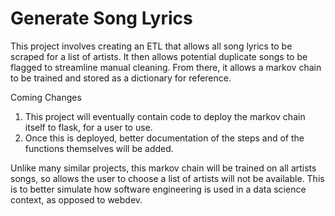 # Generate Song Lyrics

This project involves creating an ETL that allows all song lyrics to be scraped for a list of artists. It then allows potential duplicate songs to be flagged to streamline manual cleaning. From there, it allows a markov chain to be trained and stored as a dictionary for reference. 

Coming Changes
1. This project will eventually contain code to deploy the markov chain itself to flask, for a user to use. 
2. Once this is deployed, better documentation of the steps and of the functions themselves will be added. 
 
Unlike many similar projects, this markov chain will be trained on all artists songs, so allows the user to choose a list of artists will not be available. This is to better simulate how software engineering is used in a data science context, as opposed to webdev. 
